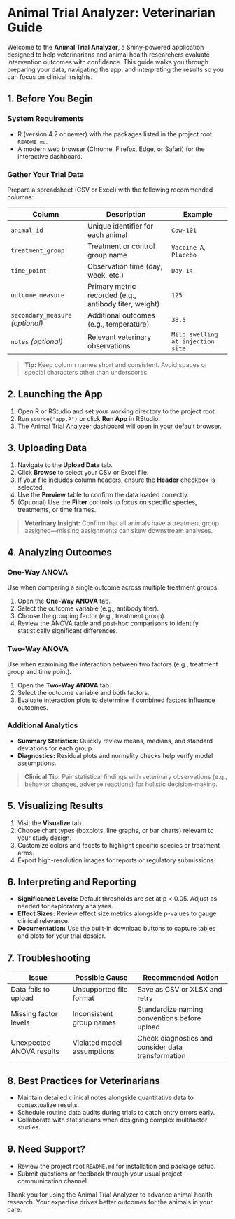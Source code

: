 # Animal Trial Analyzer: Veterinarian Guide

Welcome to the **Animal Trial Analyzer**, a Shiny-powered application designed to help veterinarians and animal health researchers evaluate intervention outcomes with confidence. This guide walks you through preparing your data, navigating the app, and interpreting the results so you can focus on clinical insights.

## 1. Before You Begin

### System Requirements
- R (version 4.2 or newer) with the packages listed in the project root `README.md`.
- A modern web browser (Chrome, Firefox, Edge, or Safari) for the interactive dashboard.

### Gather Your Trial Data
Prepare a spreadsheet (CSV or Excel) with the following recommended columns:

| Column | Description | Example |
| --- | --- | --- |
| `animal_id` | Unique identifier for each animal | `Cow-101` |
| `treatment_group` | Treatment or control group name | `Vaccine A`, `Placebo` |
| `time_point` | Observation time (day, week, etc.) | `Day 14` |
| `outcome_measure` | Primary metric recorded (e.g., antibody titer, weight) | `125` |
| `secondary_measure` *(optional)* | Additional outcomes (e.g., temperature) | `38.5` |
| `notes` *(optional)* | Relevant veterinary observations | `Mild swelling at injection site` |

> **Tip:** Keep column names short and consistent. Avoid spaces or special characters other than underscores.

## 2. Launching the App
1. Open R or RStudio and set your working directory to the project root.
2. Run `source("app.R")` or click **Run App** in RStudio.
3. The Animal Trial Analyzer dashboard will open in your default browser.

## 3. Uploading Data
1. Navigate to the **Upload Data** tab.
2. Click **Browse** to select your CSV or Excel file.
3. If your file includes column headers, ensure the **Header** checkbox is selected.
4. Use the **Preview** table to confirm the data loaded correctly.
5. (Optional) Use the **Filter** controls to focus on specific species, treatments, or time frames.

> **Veterinary Insight:** Confirm that all animals have a treatment group assigned—missing assignments can skew downstream analyses.

## 4. Analyzing Outcomes
### One-Way ANOVA
Use when comparing a single outcome across multiple treatment groups.
1. Open the **One-Way ANOVA** tab.
2. Select the outcome variable (e.g., antibody titer).
3. Choose the grouping factor (e.g., treatment group).
4. Review the ANOVA table and post-hoc comparisons to identify statistically significant differences.

### Two-Way ANOVA
Use when examining the interaction between two factors (e.g., treatment group and time point).
1. Open the **Two-Way ANOVA** tab.
2. Select the outcome variable and both factors.
3. Evaluate interaction plots to determine if combined factors influence outcomes.

### Additional Analytics
- **Summary Statistics:** Quickly review means, medians, and standard deviations for each group.
- **Diagnostics:** Residual plots and normality checks help verify model assumptions.

> **Clinical Tip:** Pair statistical findings with veterinary observations (e.g., behavior changes, adverse reactions) for holistic decision-making.

## 5. Visualizing Results
1. Visit the **Visualize** tab.
2. Choose chart types (boxplots, line graphs, or bar charts) relevant to your study design.
3. Customize colors and facets to highlight specific species or treatment arms.
4. Export high-resolution images for reports or regulatory submissions.

## 6. Interpreting and Reporting
- **Significance Levels:** Default thresholds are set at p < 0.05. Adjust as needed for exploratory analyses.
- **Effect Sizes:** Review effect size metrics alongside p-values to gauge clinical relevance.
- **Documentation:** Use the built-in download buttons to capture tables and plots for your trial dossier.

## 7. Troubleshooting
| Issue | Possible Cause | Recommended Action |
| --- | --- | --- |
| Data fails to upload | Unsupported file format | Save as CSV or XLSX and retry |
| Missing factor levels | Inconsistent group names | Standardize naming conventions before upload |
| Unexpected ANOVA results | Violated model assumptions | Check diagnostics and consider data transformation |

## 8. Best Practices for Veterinarians
- Maintain detailed clinical notes alongside quantitative data to contextualize results.
- Schedule routine data audits during trials to catch entry errors early.
- Collaborate with statisticians when designing complex multifactor studies.

## 9. Need Support?
- Review the project root `README.md` for installation and package setup.
- Submit questions or feedback through your usual project communication channel.

Thank you for using the Animal Trial Analyzer to advance animal health research. Your expertise drives better outcomes for the animals in your care.
